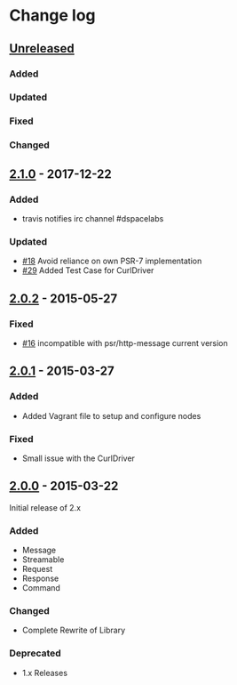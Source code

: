 Change log
==========

## [Unreleased]

### Added
### Updated
### Fixed
### Changed


## [2.1.0] - 2017-12-22

### Added

- travis notifies irc channel #dspacelabs

### Updated

- [#18] Avoid reliance on own PSR-7 implementation
- [#29] Added Test Case for CurlDriver

## [2.0.2] - 2015-05-27

### Fixed

- [#16] incompatible with psr/http-message current version

## [2.0.1] - 2015-03-27

### Added

- Added Vagrant file to setup and configure nodes

### Fixed

- Small issue with the CurlDriver


## [2.0.0] - 2015-03-22

Initial release of 2.x

### Added

- Message
- Streamable
- Request
- Response
- Command

### Changed

- Complete Rewrite of Library

### Deprecated

- 1.x Releases

[unreleased]: https://github.com/diadal/bitcoind-php/compare/2.1.0...2.x
[2.1.0]: https://github.com/diadal/bitcoind-php/compare/2.0.2...2.1.0
[2.0.2]: https://github.com/diadal/bitcoind-php/compare/2.0.1...2.0.2
[2.0.1]: https://github.com/diadal/bitcoind-php/compare/2.0.0...2.0.1
[2.0.0]: https://github.com/diadal/bitcoind-php/compare/2d30e2f9ee617f44336581386cd0734613c7353d...2.0.0
[#16]: https://github.com/diadal/bitcoind-php/issues/16
[#18]: https://github.com/diadal/bitcoind-php/pull/18
[#29]: https://github.com/diadal/bitcoind-php/pull/29
